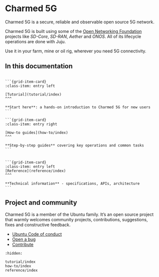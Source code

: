 # Charmed 5G

Charmed 5G is a secure, reliable and observable open source 5G network.

Charmed 5G is built using some of the [Open Networking Foundation](https://opennetworking.org/) 
projects like *SD-Core*, *SD-RAN*, *Aether* and *ONOS*. All of its lifecycle operations are done 
with Juju.

Use it in your farm, mine or oil rig, wherever you need 5G connectivity.

## In this documentation

````{grid} 1 1 2 2

```{grid-item-card}
:class-item: entry left

[Tutorial](tutorial/index)
^^^

**Start here**: a hands-on introduction to Charmed 5G for new users
```

```{grid-item-card}
:class-item: entry right

[How-to guides](how-to/index)
^^^

**Step-by-step guides** covering key operations and common tasks
```

````


````{grid} 1 1 2 2

```{grid-item-card}
:class-item: entry left
[Reference](reference/index)
^^^

**Technical information** - specifications, APIs, architecture
```

````

## Project and community

Charmed 5G is a member of the Ubuntu family. It’s an open source project that warmly welcomes community projects, contributions, suggestions, fixes and constructive feedback.

- [Ubuntu Code of conduct](https://ubuntu.com/community/ethos/code-of-conduct)
- [Open a bug](https://github.com/canonical/charmed-5g/issues)
- [Contribute](https://github.com/canonical/charmed-5g/)

```{toctree}
:hidden:

tutorial/index
how-to/index
reference/index
```
